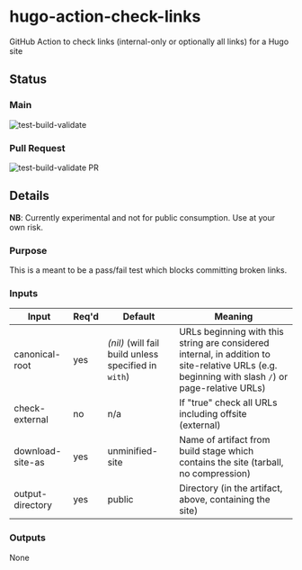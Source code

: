 # hugo-action-check-links
GitHub Action to check links (internal-only or optionally all links) for a Hugo site

## Status

### Main

![test-build-validate](https://github.com/danielfdickinson/hugo-action-check-links/actions/workflows/test-check-links.yml/badge.svg)

### Pull Request

![test-build-validate PR](https://github.com/danielfdickinson/hugo-action-check-links/actions/workflows/test-check-links.yml/badge.svg?event=pull_request)

## Details

**NB**: Currently experimental and not for public consumption. Use at your own risk.

### Purpose

This is a meant to be a pass/fail test which blocks committing broken links.
### Inputs

| Input | Req'd | Default | Meaning |
|-------|-------|---------|---------|
| canonical-root | yes | _(nil)_ (will fail build unless specified in ``with``) | URLs beginning with this string are considered internal, in addition to site-relative URLs (e.g. beginning with slash ``/``) or page-relative URLs) |
| check-external | no | n/a | If "true" check all URLs including offsite (external) |
| download-site-as | yes | unminified-site | Name of artifact from build stage which contains the site (tarball, no compression) |
| output-directory | yes | public | Directory (in the artifact, above, containing the site) |

### Outputs

None

